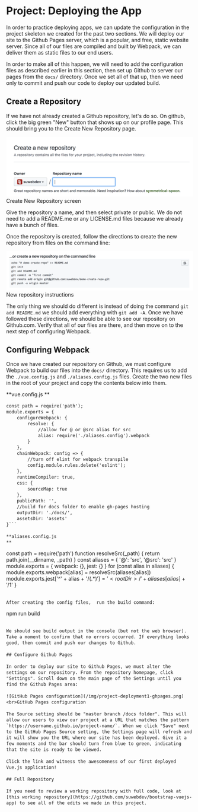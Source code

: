 # Project: Deploying the App

In order to practice deploying apps, we can update the configuration in the project skeleton we created for the past two sections. We will deploy our site to the Github Pages server, which is a popular, and free, static website server. Since all of our files are compiled and built by Webpack, we can deliver them as static files to our end users.

In order to make all of this happen, we will need to add the configuration files as described earlier in this section, then set up Github to server our pages from the `docs/` directory. Once we set all of that up, then we need only to commit and push our code to deploy our updated build.

## Create a Repository
If we have not already created a Github repository, let's do so. On github, click the big green "New" button that shows up on our profile page. This should bring you to the Create New Repository page.

![Create New Repository screen](/img/project-deployment2-newrepo.png)
<br>Create New Repository screen

Give the repository a name, and then select private or public. We do not need to add a README.me or any LICENSE.md files because we already have a bunch of files.

Once the repository is created, follow the directions to create the new repository from files on the command line:

![New repository instructions](/img/project-deployment3-repoinstructions.png)
<br>New repository instructions

The only thing we should do different is instead of doing the command `git add README.md` we should add everything with `git add -A`. Once we have followed these directions, we should be able to see our repository on Github.com. Verify that all of our files are there, and then move on to the next step of configuring Webpack.

## Configuring Webpack

Once we have created our repository on Github, we must configure Webpack to build our files into the `docs/` directory. This requires us to add the `./vue.config.js` and `./aliases.config.js` files. Create the two new files in the root of your project and copy the contents below into them.

**vue.config.js
**
```
const path = require('path');
module.exports = {
    configureWebpack: {
        resolve: {
            //allow for @ or @src alias for src
            alias: require('./aliases.config').webpack
        }
    },
    chainWebpack: config => {
        //turn off elint for webpack transpile
        config.module.rules.delete('eslint');
    },
    runtimeCompiler: true,
    css: {
        sourceMap: true
    },
    publicPath: '',
    //build for docs folder to enable gh-pages hosting
    outputDir: './docs/',
    assetsDir: 'assets'
}```

**aliases.config.js
**
```
const path = require('path')
function resolveSrc(_path) {
  return path.join(__dirname, _path)
}
const aliases = {
  '@': 'src',
  '@src': 'src'
}
module.exports = {
  webpack: {},
  jest: {}
}
for (const alias in aliases) {
  module.exports.webpack[alias] = resolveSrc(aliases[alias])
  module.exports.jest['^' + alias + '/(.*)$'] =
    '<rootDir>/' + aliases[alias] + '/$1'
}


```

After creating the config files,  run the build command:

```
npm run build
```

We should see build output in the console (but not the web browser). Take a moment to confirm that no errors occurred. If everything looks good, then commit and push our changes to Github.

## Configure Github Pages

In order to deploy our site to Github Pages, we must alter the settings on our repository. From the repository homepage, click "Settings". Scroll down on the main page of the Settings until you find the Github Pages area:

![GitHub Pages configuration](/img/project-deployment1-ghpages.png)
<br>GitHub Pages configuration

The Source setting should be "master branch /docs folder". This will allow our users to view our project at a URL that matches the pattern `https://username.github.io/project-name/`. When we click "Save" next to the GitHub Pages Source setting, the Settings page will refresh and it will show you the URL where our site has been deployed. Give it a few moments and the bar should turn from blue to green, indicating that the site is ready to be viewed. 

Click the link and witness the awesomeness of our first deployed Vue.js application!

## Full Repository

If you need to review a working repository with full code, look at [this working repository](https://github.com/suwebdev/bootstrap-vuejs-app) to see all of the edits we made in this project.










